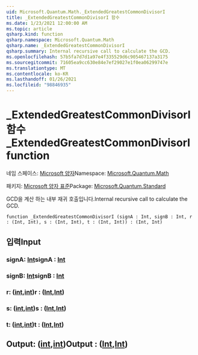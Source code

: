 ```yaml
---
uid: Microsoft.Quantum.Math._ExtendedGreatestCommonDivisorI
title: _ExtendedGreatestCommonDivisorI 함수
ms.date: 1/23/2021 12:00:00 AM
ms.topic: article
qsharp.kind: function
qsharp.namespace: Microsoft.Quantum.Math
qsharp.name: _ExtendedGreatestCommonDivisorI
qsharp.summary: Internal recursive call to calculate the GCD.
ms.openlocfilehash: 57b5fa7d7d1a97e4f335529d6c905467137a3175
ms.sourcegitcommit: 71605ea9cc630e84e7ef29027e1f0ea06299747e
ms.translationtype: MT
ms.contentlocale: ko-KR
ms.lasthandoff: 01/26/2021
ms.locfileid: "98846935"
---
```

# <a name="_extendedgreatestcommondivisori-function"></a><span data-ttu-id="a46dd-102">_ExtendedGreatestCommonDivisorI 함수</span><span class="sxs-lookup"><span data-stu-id="a46dd-102">_ExtendedGreatestCommonDivisorI function</span></span>

<span data-ttu-id="a46dd-103">네임 스페이스: [Microsoft 양자](xref:Microsoft.Quantum.Math)</span><span class="sxs-lookup"><span data-stu-id="a46dd-103">Namespace: [Microsoft.Quantum.Math](xref:Microsoft.Quantum.Math)</span></span>

<span data-ttu-id="a46dd-104">패키지: [Microsoft 양자 표준](https://nuget.org/packages/Microsoft.Quantum.Standard)</span><span class="sxs-lookup"><span data-stu-id="a46dd-104">Package: [Microsoft.Quantum.Standard](https://nuget.org/packages/Microsoft.Quantum.Standard)</span></span>


<span data-ttu-id="a46dd-105">GCD을 계산 하는 내부 재귀 호출입니다.</span><span class="sxs-lookup"><span data-stu-id="a46dd-105">Internal recursive call to calculate the GCD.</span></span>

```qsharp
function _ExtendedGreatestCommonDivisorI (signA : Int, signB : Int, r : (Int, Int), s : (Int, Int), t : (Int, Int)) : (Int, Int)
```


## <a name="input"></a><span data-ttu-id="a46dd-106">입력</span><span class="sxs-lookup"><span data-stu-id="a46dd-106">Input</span></span>

### <a name="signa--int"></a><span data-ttu-id="a46dd-107">signA: [Int](xref:microsoft.quantum.lang-ref.int)</span><span class="sxs-lookup"><span data-stu-id="a46dd-107">signA : [Int](xref:microsoft.quantum.lang-ref.int)</span></span>




### <a name="signb--int"></a><span data-ttu-id="a46dd-108">signB: [Int](xref:microsoft.quantum.lang-ref.int)</span><span class="sxs-lookup"><span data-stu-id="a46dd-108">signB : [Int](xref:microsoft.quantum.lang-ref.int)</span></span>




### <a name="r--intint"></a><span data-ttu-id="a46dd-109">r: ([int](xref:microsoft.quantum.lang-ref.int),[int](xref:microsoft.quantum.lang-ref.int))</span><span class="sxs-lookup"><span data-stu-id="a46dd-109">r : ([Int](xref:microsoft.quantum.lang-ref.int),[Int](xref:microsoft.quantum.lang-ref.int))</span></span>




### <a name="s--intint"></a><span data-ttu-id="a46dd-110">s: ([int](xref:microsoft.quantum.lang-ref.int),[int](xref:microsoft.quantum.lang-ref.int))</span><span class="sxs-lookup"><span data-stu-id="a46dd-110">s : ([Int](xref:microsoft.quantum.lang-ref.int),[Int](xref:microsoft.quantum.lang-ref.int))</span></span>




### <a name="t--intint"></a><span data-ttu-id="a46dd-111">t: ([int](xref:microsoft.quantum.lang-ref.int),[int](xref:microsoft.quantum.lang-ref.int))</span><span class="sxs-lookup"><span data-stu-id="a46dd-111">t : ([Int](xref:microsoft.quantum.lang-ref.int),[Int](xref:microsoft.quantum.lang-ref.int))</span></span>





## <a name="output--intint"></a><span data-ttu-id="a46dd-112">Output: ([int](xref:microsoft.quantum.lang-ref.int),[int](xref:microsoft.quantum.lang-ref.int))</span><span class="sxs-lookup"><span data-stu-id="a46dd-112">Output : ([Int](xref:microsoft.quantum.lang-ref.int),[Int](xref:microsoft.quantum.lang-ref.int))</span></span>

